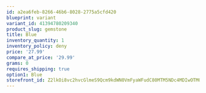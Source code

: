 ```yaml
---
id: a2ea6feb-8266-46b6-8028-2775a5cfd420
blueprint: variant
variant_id: 41394780209340
product_slug: gemstone
title: Blue
inventory_quantity: 1
inventory_policy: deny
price: '27.99'
compare_at_price: '29.99'
grams: 0
requires_shipping: true
option1: Blue
storefront_id: Z2lkOi8vc2hvcGlmeS9Qcm9kdWN0VmFyaWFudC80MTM5NDc4MDIwOTM0MA==
---
```

